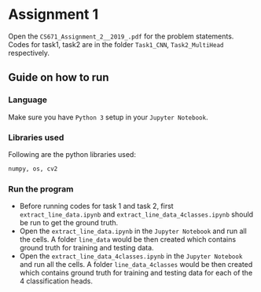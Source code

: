 # Assignment 1
Open the `CS671_Assignment_2__2019_.pdf` for the problem statements. Codes for task1, task2 are in the folder `Task1_CNN`, `Task2_MultiHead` respectively.

## Guide on how to run

### Language
Make sure you have `Python 3` setup in your `Jupyter Notebook`.

### Libraries used
Following are the python libraries used:
```bash
numpy, os, cv2
```
### Run the program
   -   Before running codes for task 1 and task 2, first `extract_line_data.ipynb` and `extract_line_data_4classes.ipynb` should be run to get the ground truth.
   -   Open the `extract_line_data.ipynb` in the `Jupyter Notebook` and run all the cells. A folder `line_data` would be then created which contains ground truth for training and testing data.
   -   Open the `extract_line_data_4classes.ipynb` in the `Jupyter Notebook` and run all the cells. A folder `line_data_4classes` would be then created which contains ground truth for training and testing data for each of the 4 classification heads.